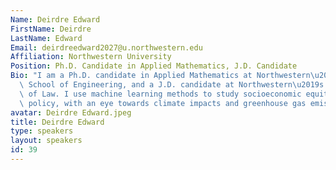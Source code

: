 ```yaml
---
Name: Deirdre Edward
FirstName: Deirdre
LastName: Edward
Email: deirdreedward2027@u.northwestern.edu
Affiliation: Northwestern University
Position: Ph.D. Candidate in Applied Mathematics, J.D. Candidate
Bio: "I am a Ph.D. candidate in Applied Mathematics at Northwestern\u2019s McCormick\
  \ School of Engineering, and a J.D. candidate at Northwestern\u2019s Pritzker School\
  \ of Law. I use machine learning methods to study socioeconomic equity in U.S. transportation\
  \ policy, with an eye towards climate impacts and greenhouse gas emissions."
avatar: Deirdre Edward.jpeg
title: Deirdre Edward
type: speakers
layout: speakers
id: 39
---
```

